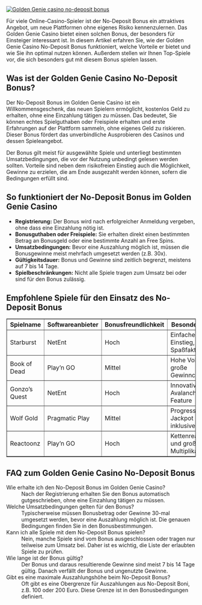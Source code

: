 [![Golden Genie casino no-deposit bonus](https://123-caf.pages.dev/gitsignup.png)](https://vrmoo.ru/Bt82HjjY)

<p>Für viele Online-Casino-Spieler ist der No-Deposit Bonus ein attraktives Angebot, um neue Plattformen ohne eigenes Risiko kennenzulernen. Das Golden Genie Casino bietet einen solchen Bonus, der besonders für Einsteiger interessant ist. In diesem Artikel erfahren Sie, wie der Golden Genie Casino No-Deposit Bonus funktioniert, welche Vorteile er bietet und wie Sie ihn optimal nutzen können. Außerdem stellen wir Ihnen Top-Spiele vor, die sich besonders gut mit diesem Bonus spielen lassen.</p>  <h2>Was ist der Golden Genie Casino No-Deposit Bonus?</h2> <p>Der No-Deposit Bonus im Golden Genie Casino ist ein Willkommensgeschenk, das neuen Spielern ermöglicht, kostenlos Geld zu erhalten, ohne eine Einzahlung tätigen zu müssen. Das bedeutet, Sie können echtes Spielguthaben oder Freispiele erhalten und erste Erfahrungen auf der Plattform sammeln, ohne eigenes Geld zu riskieren. Dieser Bonus fördert das unverbindliche Ausprobieren des Casinos und dessen Spieleangebot.</p> <p>Der Bonus gilt meist für ausgewählte Spiele und unterliegt bestimmten Umsatzbedingungen, die vor der Nutzung unbedingt gelesen werden sollten. Vorteile sind neben dem risikofreien Einstieg auch die Möglichkeit, Gewinne zu erzielen, die am Ende ausgezahlt werden können, sofern die Bedingungen erfüllt sind.</p>  <h2>So funktioniert der No-Deposit Bonus im Golden Genie Casino</h2> <ul> <li><strong>Registrierung:</strong> Der Bonus wird nach erfolgreicher Anmeldung vergeben, ohne dass eine Einzahlung nötig ist.</li> <li><strong>Bonusguthaben oder Freispiele:</strong> Sie erhalten direkt einen bestimmten Betrag an Bonusgeld oder eine bestimmte Anzahl an Free Spins.</li> <li><strong>Umsatzbedingungen:</strong> Bevor eine Auszahlung möglich ist, müssen die Bonusgewinne meist mehrfach umgesetzt werden (z.B. 30x).</li> <li><strong>Gültigkeitsdauer:</strong> Bonus und Gewinne sind zeitlich begrenzt, meistens auf 7 bis 14 Tage.</li> <li><strong>Spielbeschränkungen:</strong> Nicht alle Spiele tragen zum Umsatz bei oder sind für den Bonus zulässig.</li> </ul>  <h2>Empfohlene Spiele für den Einsatz des No-Deposit Bonus</h2> <table border="1" cellpadding="5" cellspacing="0"> <thead> <tr> <th>Spielname</th> <th>Softwareanbieter</th> <th>Bonusfreundlichkeit</th> <th>Besonderheiten</th> </tr> </thead> <tbody> <tr> <td>Starburst</td> <td>NetEnt</td> <td>Hoch</td> <td>Einfacher Einstieg, hoher Spaßfaktor</td> </tr> <tr> <td>Book of Dead</td> <td>Play’n GO</td> <td>Mittel</td> <td>Hohe Volatilität, große Gewinnchancen</td> </tr> <tr> <td>Gonzo’s Quest</td> <td>NetEnt</td> <td>Hoch</td> <td>Innovatives Avalanche-Feature</td> </tr> <tr> <td>Wolf Gold</td> <td>Pragmatic Play</td> <td>Mittel</td> <td>Progressiver Jackpot inklusive</td> </tr> <tr> <td>Reactoonz</td> <td>Play’n GO</td> <td>Hoch</td> <td>Kettenreaktionen und große Multiplikatoren</td> </tr> </tbody> </table>  <h2>FAQ zum Golden Genie Casino No-Deposit Bonus</h2> <dl> <dt>Wie erhalte ich den No-Deposit Bonus im Golden Genie Casino?</dt> <dd>Nach der Registrierung erhalten Sie den Bonus automatisch gutgeschrieben, ohne eine Einzahlung tätigen zu müssen.</dd>  <dt>Welche Umsatzbedingungen gelten für den Bonus?</dt> <dd>Typischerweise müssen Bonusbetrag oder Gewinne 30-mal umgesetzt werden, bevor eine Auszahlung möglich ist. Die genauen Bedingungen finden Sie in den Bonusbestimmungen.</dd>  <dt>Kann ich alle Spiele mit dem No-Deposit Bonus spielen?</dt> <dd>Nein, manche Spiele sind vom Bonus ausgeschlossen oder tragen nur teilweise zum Umsatz bei. Daher ist es wichtig, die Liste der erlaubten Spiele zu prüfen.</dd>  <dt>Wie lange ist der Bonus gültig?</dt> <dd>Der Bonus und daraus resultierende Gewinne sind meist 7 bis 14 Tage gültig. Danach verfällt der Bonus und ungenutzte Gewinne.</dd>  <dt>Gibt es eine maximale Auszahlungshöhe beim No-Deposit Bonus?</dt> <dd>Oft gibt es eine Obergrenze für Auszahlungen aus No-Deposit Boni, z.B. 100 oder 200 Euro. Diese Grenze ist in den Bonusbedingungen definiert.</dd> </dl>